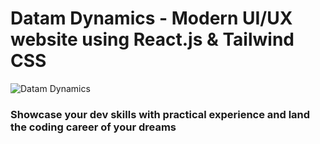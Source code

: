 # Datam Dynamics - Modern UI/UX website using React.js & Tailwind CSS

![Datam Dynamics](https://i.ibb.co/BK1Hn0x/Screenshot-2022-08-08-at-4-05-48-PM.png)

### Showcase your dev skills with practical experience and land the coding career of your dreams

